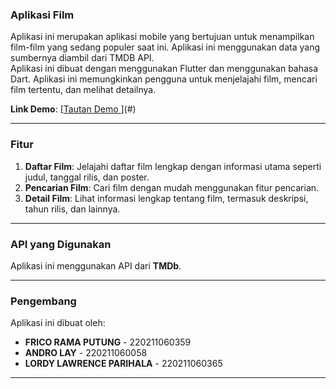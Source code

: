 ### Aplikasi Film
Aplikasi ini merupakan aplikasi mobile yang bertujuan untuk menampilkan film-film yang sedang populer saat ini. Aplikasi ini menggunakan data yang sumbernya diambil dari TMDB API.  
Aplikasi ini dibuat dengan menggunakan Flutter dan menggunakan bahasa Dart. Aplikasi ini memungkinkan pengguna untuk menjelajahi film, mencari film tertentu, dan melihat detailnya.

**Link Demo**: [[Tautan Demo ](https://drive.google.com/open?id=1cyTZYP_3N1JKO1nB1RuCvVh-sb0CiMNR&usp=drive_fs )](#)

---

### Fitur
1. **Daftar Film**: Jelajahi daftar film lengkap dengan informasi utama seperti judul, tanggal rilis, dan poster.
2. **Pencarian Film**: Cari film dengan mudah menggunakan fitur pencarian.
3. **Detail Film**: Lihat informasi lengkap tentang film, termasuk deskripsi, tahun rilis, dan lainnya.

---

### API yang Digunakan
Aplikasi ini menggunakan API dari **TMDb**.

---

### Pengembang
Aplikasi ini dibuat oleh:
- **FRICO RAMA PUTUNG** - 220211060359
- **ANDRO LAY** - 220211060058
- **LORDY LAWRENCE PARIHALA** - 220211060365

---
